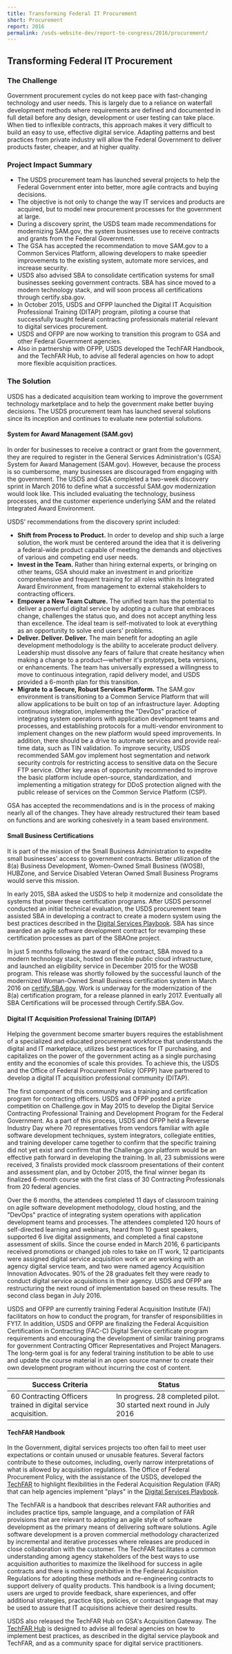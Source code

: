 ```yaml
---
title: Transforming Federal IT Procurement
short: Procurement
report: 2016
permalink: /usds-website-dev/report-to-congress/2016/procurement/
---
```

## Transforming Federal IT Procurement

### The Challenge

Government procurement cycles do not keep pace with fast-changing technology and user needs. This is largely due to a reliance on waterfall development methods where requirements are defined and documented in full detail before any design, development or user testing can take place. When tied to inflexible contracts, this approach makes it very difficult to build an easy to use, effective digital service. Adapting patterns and best practices from private industry will allow the Federal Government to deliver products faster, cheaper, and at higher quality.

### Project Impact Summary

- The USDS procurement team has launched several projects to help the Federal Government enter into better, more agile contracts and buying decisions.
- The objective is not only to change the way IT services and products are acquired, but to model new procurement processes for the government at large.
- During a discovery sprint, the USDS team made recommendations for modernizing SAM.gov, the system businesses use to receive contracts and grants from the Federal Government.
- The GSA has accepted the recommendation to move SAM.gov to a Common Services Platform, allowing developers to make speedier improvements to the existing system, automate more services, and increase security.
- USDS also advised SBA to consolidate certification systems for small businesses seeking government contracts. SBA has since moved to a modern technology stack, and will soon process all certifications through certify.sba.gov.
- In October 2015, USDS and OFPP launched the Digital IT Acquisition Professional Training (DITAP) program, piloting a course that successfully taught federal contracting professionals material relevant to digital services procurement.
- USDS and OFPP are now working to transition this program to GSA and other Federal Government agencies.
- Also in partnership with OFPP, USDS developed the TechFAR Handbook, and the TechFAR Hub, to advise all federal agencies on how to adopt more flexible acquisition practices.

### The Solution

USDS has a dedicated acquisition team working to improve the government technology marketplace and to help the government make better buying decisions. The USDS procurement team has launched several solutions since its inception and continues to evaluate new potential solutions.

#### System for Award Management (SAM.gov)

In order for businesses to receive a contract or grant from the government, they are required to register in the General Services Administration's (GSA) System for Award Management (SAM.gov). However, because the process is so cumbersome, many businesses are discouraged from engaging with the government. The USDS and GSA completed a two-week discovery sprint in March 2016 to define what a successful SAM.gov modernization would look like. This included evaluating the technology, business processes, and the customer experience underlying SAM and the related Integrated Award Environment.

USDS' recommendations from the discovery sprint included:

- **Shift from Process to Product.** In order to develop and ship such a large solution, the work must be centered around the idea that it is delivering a federal-wide product capable of meeting the demands and objectives of various and competing end user needs.
- **Invest in the Team.** Rather than hiring external experts, or bringing on other teams, GSA should make an investment in and prioritize comprehensive and frequent training for all roles within its Integrated Award Environment, from management to external stakeholders to contracting officers.
- **Empower a New Team Culture.** The unified team has the potential to deliver a powerful digital service by adopting a culture that embraces change, challenges the status quo, and does not accept anything less than excellence. The ideal team is self-motivated to look at everything as an opportunity to solve end users' problems.
- **Deliver. Deliver. Deliver.** The main benefit for adopting an agile development methodology is the ability to accelerate product delivery. Leadership must dissolve any fears of failure that create hesitancy when making a change to a product—whether it's prototypes, beta versions, or enhancements. The team has universally expressed a willingness to move to continuous integration, rapid delivery model, and USDS provided a 6-month plan for this transition.
- **Migrate to a Secure, Robust Services Platform.** The SAM.gov environment is transitioning to a Common Service Platform that will allow applications to be built on top of an infrastructure layer. Adopting continuous integration, implementing the "DevOps" practice of integrating system operations with application development teams and processes, and establishing protocols for a multi-vendor environment to implement changes on the new platform would speed improvements. In addition, there should be a drive to automate services and provide real-time data, such as TIN validation. To improve security, USDS recommended SAM.gov implement host segmentation and network security controls for restricting access to sensitive data on the Secure FTP service. Other key areas of opportunity recommended to improve the basic platform include open-source, standardization, and implementing a mitigation strategy for DDoS protection aligned with the public release of services on the Common Service Platform (CSP).

GSA has accepted the recommendations and is in the process of making nearly all of the changes. They have already restructured their team based on functions and are working cohesively in a team based environment.

#### Small Business Certifications

It is part of the mission of the Small Business Administration to expedite small businesses' access to government contracts. Better utilization of the 8(a) Business Development, Women-Owned Small Business (WOSB), HUBZone, and Service Disabled Veteran Owned Small Business Programs would serve this mission.

In early 2015, SBA asked the USDS to help it modernize and consolidate the systems that power these certification programs. After USDS personnel conducted an initial technical evaluation, the USDS procurement team assisted SBA in developing a contract to create a modern system using the best practices described in the  [Digital Services Playbook](https://playbook.cio.gov/). SBA has since awarded an agile software development contract for revamping these certification processes as part of the SBAOne project.

In just 5 months following the award of the contract, SBA moved to a modern technology stack, hosted on flexible public cloud infrastructure, and launched an eligibility service in December 2015 for the WOSB program. This release was shortly followed by the successful launch of the modernized Woman-Owned Small Business certification system in March 2016 on  [certify.SBA.gov](https://certify.sba.gov/). Work is underway for the modernization of the 8(a) certification program, for a release planned in early 2017. Eventually all SBA Certifications will be processed through Certify.SBA.Gov.

#### Digital IT Acquisition Professional Training (DITAP)

Helping the government become smarter buyers requires the establishment of a specialized and educated procurement workforce that understands the digital and IT marketplace, utilizes best practices for IT purchasing, and capitalizes on the power of the government acting as a single purchasing entity and the economies of scale this provides. To achieve this, the USDS and the Office of Federal Procurement Policy (OFPP) have partnered to develop a digital IT acquisition professional community (DITAP).

The first component of this community was a training and certification program for contracting officers. USDS and OFPP posted a prize competition on Challenge.gov in May 2015 to develop the Digital Service Contracting Professional Training and Development Program for the Federal Government. As a part of this process, USDS and OFPP held a Reverse Industry Day where 70 representatives from vendors familiar with agile software development techniques, system integrators, collegiate entities, and training developer came together to confirm that the specific training did not yet exist and confirm that the Challenge.gov platform would be an effective path forward in developing the training. In all, 23 submissions were received, 3 finalists provided mock classroom presentations of their content and assessment plan, and by October 2015, the final winner began its finalized 6-month course with the first class of 30 Contracting Professionals from 20 federal agencies.

Over the 6 months, the attendees completed 11 days of classroom training on agile software development methodology, cloud hosting, and the "DevOps" practice of integrating system operations with application development teams and processes. The attendees completed 120 hours of self-directed learning and webinars, heard from 10 guest speakers, supported 6 live digital assignments, and completed a final capstone assessment of skills. Since the course ended in March 2016, 6 participants received promotions or changed job roles to take on IT work, 12 participants were assigned digital service acquisition work or are working with an agency digital service team, and two were named agency Acquisition Innovation Advocates. 90% of the 28 graduates felt they were ready to conduct digital service acquisitions in their agency. USDS and OFPP are restructuring the next round of implementation based on these results. The second class began in July 2016.

USDS and OFPP are currently training Federal Acquisition Institute (FAI) facilitators on how to conduct the program, for transfer of responsibilities in FY17. In addition, USDS and OFPP are finalizing the Federal Acquisition Certification in Contracting (FAC-C) Digital Service certificate program requirements and encouraging the development of similar training programs for government Contracting Officer Representatives and Project Managers. The long-term goal is for any federal training institution to be able to use and update the course material in an open source manner to create their own development program without incurring the cost of content.

| **Success Criteria** | **Status** |
| --- | --- |
| 60 Contracting Officers trained in digital service acquisition. | In progress. 28 completed pilot. 30 started next round in July 2016 |

#### TechFAR Handbook

In the Government, digital services projects too often fail to meet user expectations or contain unused or unusable features. Several factors contribute to these outcomes, including, overly narrow interpretations of what is allowed by acquisition regulations. The Office of Federal Procurement Policy, with the assistance of the USDS, developed the  [TechFAR](https://playbook.cio.gov/techfar) to highlight flexibilities in the Federal Acquisition Regulation (FAR) that can help agencies implement "plays" in the  [Digital Services Playbook](https://playbook.cio.gov/).

The TechFAR is a handbook that describes relevant FAR authorities and includes practice tips, sample language, and a compilation of FAR provisions that are relevant to adopting an agile style of software development as the primary means of delivering software solutions. Agile software development is a proven commercial methodology characterized by incremental and iterative processes where releases are produced in close collaboration with the customer. The TechFAR facilitates a common understanding among agency stakeholders of the best ways to use acquisition authorities to maximize the likelihood for success in agile contracts and there is nothing prohibitive in the Federal Acquisition Regulations for adopting these methods and re-engineering contracts to support delivery of quality products. This handbook is a living document; users are urged to provide feedback, share experiences, and offer additional strategies, practice tips, policies, or contract language that may be used to assure that IT acquisitions achieve their desired results.

USDS also released the TechFAR Hub on GSA's Acquisition Gateway. The [TechFAR Hub](https://techfarhub.cio.gov/) is designed to advise all federal agencies on how to implement best practices, as described in the digital service playbook and TechFAR, and as a community space for digital service practitioners.
